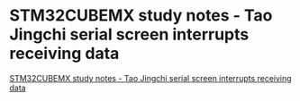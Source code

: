 # STM32CUBEMX study notes - Tao Jingchi serial screen interrupts receiving data
[STM32CUBEMX study notes - Tao Jingchi serial screen interrupts receiving data](https://aiwithcloud.com/2022/09/19/stm32cubemx_study_notes___tao_jingchi_serial_screen_interrupts_receiving_data/)